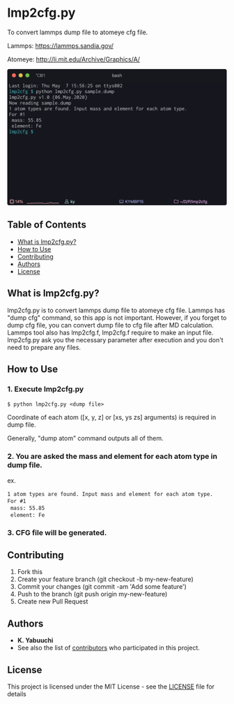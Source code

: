 # lmp2cfg.py
To convert lammps dump file to atomeye cfg file.

Lammps: https://lammps.sandia.gov/

Atomeye: http://li.mit.edu/Archive/Graphics/A/

![lmp2cfg.py](https://github.com/kyphd/lmp2cfg.py/blob/master/images/lmp2cfg.png)

## Table of Contents

* [What is lmp2cfg.py?](#what-is-lmp2cfg.py)
* [How to Use](#how-to-use)
* [Contributing](#contributing)
* [Authors](#authors)
* [License](#license)

## What is lmp2cfg.py?

lmp2cfg.py is to convert lammps dump file to atomeye cfg file. 
Lammps has "dump cfg" command, so this app is not important. 
However, if you forget to dump cfg file, you can convert dump file to cfg file after MD calculation.
Lammps tool also has lmp2cfg.f, lmp2cfg.f require to make an input file.
lmp2cfg.py ask you the necessary parameter after execution and you don't need to prepare any files.

## How to Use

### 1. Execute lmp2cfg.py

~~~
$ python lmp2cfg.py <dump file>
~~~

Coordinate of each atom (\[x, y, z\] or \[xs, ys zs\] arguments) is required in dump file.

Generally, "dump atom" command outputs all of them.

### 2. You are asked the mass and element for each atom type in dump file.

ex.

~~~
1 atom types are found. Input mass and element for each atom type.
For #1
 mass: 55.85
 element: Fe
~~~

### 3. CFG file will be generated.

## Contributing

1. Fork this
2. Create your feature branch (git checkout -b my-new-feature)
3. Commit your changes (git commit -am 'Add some feature')
4. Push to the branch (git push origin my-new-feature)
5. Create new Pull Request

## Authors

* **K. Yabuuchi** 
* See also the list of [contributors](https://github.com/kyphd/lmp2cfg.py/contributors) who participated in this project.

## License

This project is licensed under the MIT License - see the [LICENSE](LICENSE) file for details